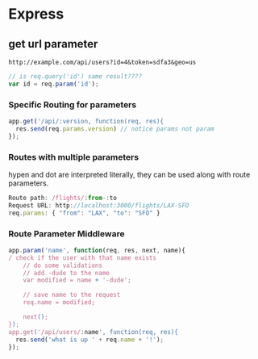 # Express

## get url parameter
`http://example.com/api/users?id=4&token=sdfa3&geo=us`
```javascript
// is req.query('id') same result????
var id = req.param('id');

```
### Specific Routing for parameters
```javascript
app.get('/api/:version, function(req, res){
  res.send(req.params.version) // notice params not param
});
```
### Routes with multiple parameters
hypen and dot are interpreted literally, they can be used along with route parameters. 
```javascript
Route path: /flights/:from-:to
Request URL: http://localhost:3000/flights/LAX-SFO
req.params: { "from": "LAX", "to": "SFO" }
```
### Route Parameter Middleware
```javascript
app.param('name', function(req, res, next, name){
/ check if the user with that name exists
    // do some validations
    // add -dude to the name
    var modified = name + '-dude';

    // save name to the request
    req.name = modified;

    next();
});
app.get('/api/users/:name', function(req, res){
  res.send('what is up ' + req.name + '!');
});
```



